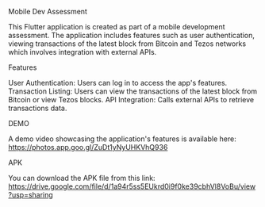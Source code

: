 Mobile Dev Assessment

This Flutter application is created as part of a mobile development assessment. The application includes features such as user authentication, viewing transactions of the latest block from Bitcoin and Tezos networks which involves integration with external APIs.

Features

User Authentication: Users can log in to access the app's features.
Transaction Listing: Users can view the transactions of the latest block from Bitcoin or view Tezos blocks.
API Integration: Calls external APIs to retrieve transactions data.

DEMO

A demo video showcasing the application's features is available here: https://photos.app.goo.gl/ZuDt1yNyUHKVhQ936

APK

You can download the APK file from this link: https://drive.google.com/file/d/1a94r5ss5EUkrd0i9f0ke39cbhVl8VoBu/view?usp=sharing


